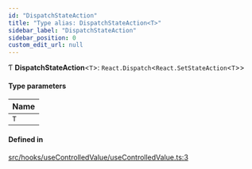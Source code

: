 ```yaml
---
id: "DispatchStateAction"
title: "Type alias: DispatchStateAction<T>"
sidebar_label: "DispatchStateAction"
sidebar_position: 0
custom_edit_url: null
---
```


Ƭ **DispatchStateAction**<`T`\>: `React.Dispatch`<`React.SetStateAction`<`T`\>\>

#### Type parameters

| Name |
| :------ |
| `T` |

#### Defined in

[src/hooks/useControlledValue/useControlledValue.ts:3](https://github.com/gpbl/react-day-picker/blob/8bed09d2c/src/hooks/useControlledValue/useControlledValue.ts#L3)
